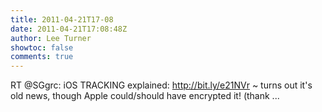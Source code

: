 ```yaml
---
title: 2011-04-21T17-08
date: 2011-04-21T17:08:48Z
author: Lee Turner
showtoc: false
comments: true
---
```


RT @SGgrc: iOS TRACKING explained:  http://bit.ly/e21NVr  ~ turns out it's old news, though Apple could/should have encrypted it! (thank ...

